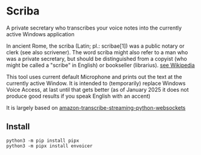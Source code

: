 # Scriba

A private secretary who transcribes your voice notes into the currently active Windows application

In ancient Rome, the scriba (Latin; pl.: scribae[1]) was a public notary or clerk (see also scrivener). The word scriba might also refer to a man who was a private secretary, but should be distinguished from a copyist (who might be called a "scribe" in English) or bookseller (librarius). [see Wikipedia](https://en.wikipedia.org/wiki/Scriba_(ancient_Rome))

This tool uses current default Microphone and prints out the text at the currently active Window. It is intended to (temporarily) replace Windows Voice Access, at last until that gets better (as of January 2025 it does not produce good results if you speak English with an accent)

It is largely based on [amazon-transcribe-streaming-python-websockets](https://github.com/aws-samples/amazon-transcribe-streaming-python-websockets)

## Install 

```
python3 -m pip install pipx
python3 -m pipx install envoicer 